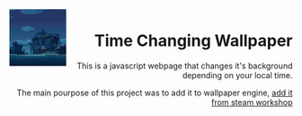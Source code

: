 <img align='left' src='https://github.com/JayexDesigns/time-changing-wallpaper/blob/main/preview.png' width='20%'>
<h1 align="right">Time Changing Wallpaper</h1>
<p align="right">This is a javascript webpage that changes it's background depending on your local time.</p>
<p align="right">The main pourpose of this project was to add it to wallpaper engine, <a href="https://steamcommunity.com/sharedfiles/filedetails/?id=2331003240">add it from steam workshop</a></p>
